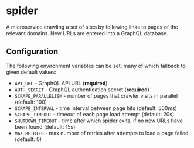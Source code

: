 # spider
A microservice crawling a set of sites by following links to pages of the relevant domains. New URLs are entered into a GraphQL database.

## Configuration
The following environment variables can be set, many of which fallback to given default values:
- `API_URL` - GraphQL API URL (**required**)
- `AUTH_SECRET` - GraphQL authentication secret (**required**)
- `SCRAPE_PARALLELISM` - number of pages that crawler visits in parallel (default: 100)
- `SCRAPE_INTERVAL` - time interval between page hits (default: 500ms)
- `SCRAPE_TIMEOUT` - timeout of each page load attempt (default: 20s)
- `SHUTDOWN_TIMEOUT` - time after which spider exits, if no new URLs have been found (default: 15s)
- `MAX_RETRIES` - max number of retries after attempts to load a page failed (default: 0)
